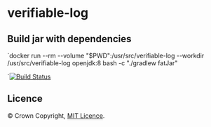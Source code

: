 # verifiable-log
## Build jar with dependencies
`docker run --rm --volume "$PWD":/usr/src/verifiable-log --workdir /usr/src/verifiable-log openjdk:8 bash -c "./gradlew fatJar"

`[![Build Status](https://travis-ci.org/openregister/verifiable-log.svg?branch=master)](https://travis-ci.org/openregister/verifiable-log)

## Licence

© Crown Copyright, [MIT Licence](LICENSE.txt).
